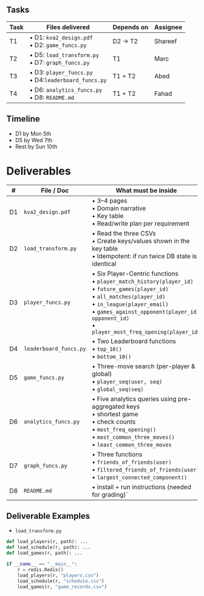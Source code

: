 
## Tasks
| Task | Files delivered                                        | Depends on | Assignee |
| ---- | ------------------------------------------------------ | ---------- | -------- |
| T1   | • D1: `kva2_design.pdf` <br>• D2: `game_funcs.py`      | D2 → T2    | Shareef  |
| T2   | • D5: `load_transform.py`<br>• D7: `graph_funcs.py`    | T1         | Marc     |
| T3   | • D3: `player_funcs.py`<br>• D4:`leaderboard_funcs.py` | T1 + T2    | Abed     |
| T4   | • D6: `analytics_funcs.py`<br>• D8: `README.md`        | T1 + T2    | Fahad    |

## Timeline
- D1 by Mon 5th
- D5 by Wed 7th
- Rest by Sun 10th

# Deliverables

| #   | File / Doc             | What must be inside                                                                                                                                                                                                                                                         |
| --- | ---------------------- |-----------------------------------------------------------------------------------------------------------------------------------------------------------------------------------------------------------------------------------------------------------------------------|
| D1  | `kva2_design.pdf`      | • 3–4 pages<br>• Domain narrative <br>• Key table <br>• Read/write plan per requirement                                                                                                                                                                                     |
| D2  | `load_transform.py`    | • Read the three CSVs<br>• Create keys/values  shown in the key table<br>• Idempotent: if run twice DB state is identical                                                                                                                                                   |
| D3  | `player_funcs.py`      | • Six Player-Centric functions<br>    • `player_match_history(player_id)`<br>	• `future_games(player_id)`<br>	• `all_matches(player_id)`<br>	• `in_league(player_email)`<br>	• `games_against_opponent(player_id, opponent_id)`<br>	• `player_most_freq_opening(player_id)` |
| D4  | `leaderboard_funcs.py` | • Two Leaderboard functions  <br>    • `top_10()`<br>	• `bottom_10()`                                                                                                                                                                                                       |
| D5  | `game_funcs.py`        | • Three-move search (per-player & global)<br>    • `player_seq(user, seq)`<br>    • `global_seq(seq)`                                                                                                                                                                       |
| D6  | `analytics_funcs.py`   | • Five analytics queries using pre-aggregated keys<br>    • shortest game<br>	• check counts<br>	• `most_freq_opening()`<br>	• `most_common_three_moves()`<br>	• `least_common_three_moves`                                                                                 |
| D7  | `graph_funcs.py`       | • Three functions<br>	• `friends_of_friends(user)`<br>	• `filtered_friends_of_friends(user)`<br>	• `largest_connected_component()`                                                                                                                                          |
| D8  | `README.md`            | •  install + run instructions (needed for grading)`                                                                                                                                                                                                                         |

## Deliverable Examples
- `load_transform.py`
```python
def load_players(r, path): ...
def load_schedule(r, path): ...
def load_games(r, path): ...

if __name__ == "__main__":
    r = redis.Redis()
    load_players(r, "players.csv")
    load_schedule(r, "schedule.csv")
    load_games(r, "game_records.csv")
```
